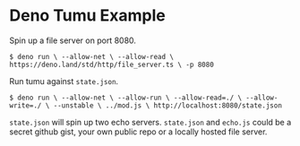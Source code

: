 # Deno Tumu Example

Spin up a file server on port 8080.

`$ deno run \
     --allow-net \
     --allow-read \
     https://deno.land/std/http/file_server.ts \
     -p 8080`

Run tumu against `state.json`.

`$ deno run \
     --allow-net \
     --allow-run \
     --allow-read=./ \
     --allow-write=./ \
     --unstable \
     ../mod.js \
     http://localhost:8080/state.json`

`state.json` will spin up two echo servers.
`state.json` and `echo.js` could be a secret github gist, your own public repo or a locally hosted file server.
